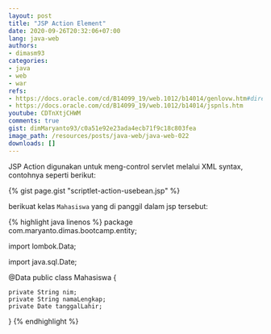 ```yaml
---
layout: post
title: "JSP Action Element"
date: 2020-09-26T20:32:06+07:00
lang: java-web
authors:
- dimasm93
categories:
- java
- web
- war
refs: 
- https://docs.oracle.com/cd/B14099_19/web.1012/b14014/genlovw.htm#directives
- https://docs.oracle.com/cd/B14099_19/web.1012/b14014/jspnls.htm
youtube: CDTnXtjCHWM
comments: true
gist: dimMaryanto93/c0a51e92e23ada4ecb71f9c18c803fea
image_path: /resources/posts/java-web/java-web-022
downloads: []
---
```


JSP Action digunakan untuk meng-control servlet melalui XML syntax, contohnya seperti berikut:

{% gist page.gist "scriptlet-action-usebean.jsp" %}

berikuat kelas `Mahasiswa` yang di panggil dalam jsp tersebut:

{% highlight java linenos %}
package com.maryanto.dimas.bootcamp.entity;

import lombok.Data;

import java.sql.Date;

@Data
public class Mahasiswa {

    private String nim;
    private String namaLengkap;
    private Date tanggalLahir;
}
{% endhighlight %}